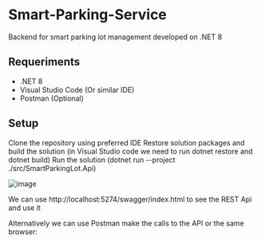 # Smart-Parking-Service
Backend for smart parking lot management developed on .NET 8

## Requeriments
- .NET 8
- Visual Studio Code (Or similar IDE)
- Postman (Optional)

## Setup

Clone the repository using preferred IDE
Restore solution packages and build the solution (in Visual Studio code we need to run dotnet restore and dotnet build)
Run the solution (dotnet run --project ./src/SmartParkingLot.Api)

![image](https://github.com/user-attachments/assets/4a183d7b-8141-4f0e-a5a4-d198acc6c0d9)

We can use http://localhost:5274/swagger/index.html to see the REST Api and use it

Alternatively we can use Postman make the calls to the API or the same browser:



